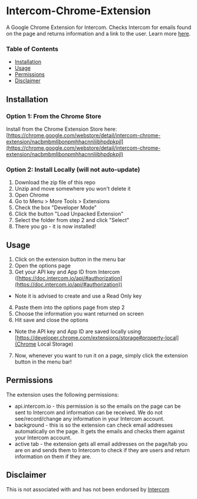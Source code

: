 # Intercom-Chrome-Extension
A Google Chrome Extension for Intercom. Checks Intercom for emails found on the page and returns information and a link to the user. Learn more [here](http://brianh2.github.io/Intercom-Chrome-Extension/).

### Table of Contents
* [Installation](#installation)
* [Usage](#usage)
* [Permissions](#permissions)
* [Disclaimer](#disclaimer)

## Installation
### Option 1: From the Chrome Store
Install from the Chrome Extension Store here: [https://chrome.google.com/webstore/detail/intercom-chrome-extension/nacbmbmlibonpmhhacnnliibhpdpkpjl](https://chrome.google.com/webstore/detail/intercom-chrome-extension/nacbmbmlibonpmhhacnnliibhpdpkpjl)

### Option 2: Install Locally (will not auto-update)
1. Download the zip file of this repo
2. Unzip and move somewhere you won't delete it
3. Open Chrome
4. Go to Menu > More Tools > Extensions
5. Check the box "Developer Mode"
6. Click the button "Load Unpacked Extension"
7. Select the folder from step 2 and click "Select"
8. There you go - it is now installed!

## Usage
1. Click on the extension button in the menu bar
2. Open the options page
3. Get your API key and App ID from Intercom ([https://doc.intercom.io/api/#authorization](https://doc.intercom.io/api/#authorization))
  * Note it is advised to create and use a Read Only key
4. Paste them into the options page from step 2
5. Choose the information you want returned on screen
6. Hit save and close the options
  * Note the API key and App ID are saved locally using [https://developer.chrome.com/extensions/storage#property-local](Chrome Local Storage)
7. Now, whenever you want to run it on a page, simply click the extension button in the menu bar!

## Permissions
The extension uses the following permissions:
* api.intercom.io - this permission is so the emails on the page can be sent to Intercom and information can be received. We do not see/record/change any information in your Intercom account.
* background - this is so the extension can check email addresses automatically on the page. It gets the emails and checks them against your Intercom account.
* active tab - the extension gets all email addresses on the page/tab you are on and sends them to Intercom to check if they are users and return information on them if they are.

## Disclaimer
This is not associated with and has not been endorsed by [Intercom](https://www.intercom.io)
